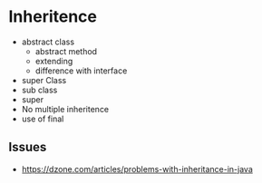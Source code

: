 # Inheritence
- abstract class
  - abstract method
  - extending
  - difference with interface
- super Class
- sub class
- super
- No multiple inheritence
- use of final

## Issues

- https://dzone.com/articles/problems-with-inheritance-in-java
